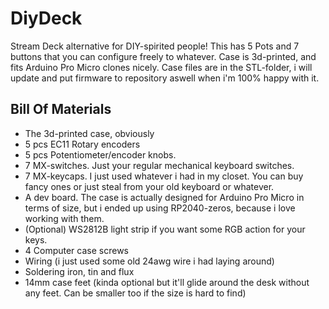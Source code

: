 # DiyDeck
 Stream Deck alternative for DIY-spirited people! This has 5 Pots and 7 buttons that you can configure freely to whatever. 
 Case is 3d-printed, and fits Arduino Pro Micro clones nicely. Case files are in the STL-folder, i will update and put firmware to repository aswell when i'm 100% happy with it.

 ## Bill Of Materials
 - The 3d-printed case, obviously
 - 5 pcs EC11 Rotary encoders 
 - 5 pcs Potentiometer/encoder knobs.
 - 7 MX-switches. Just your regular mechanical keyboard switches.
 - 7 MX-keycaps. I just used whatever i had in my closet. You can buy fancy ones or just steal from your old keyboard or whatever.
 - A dev board. The case is actually designed for Arduino Pro Micro in terms of size, but i ended up using RP2040-zeros, because i love working with them.
 - (Optional) WS2812B light strip if you want some RGB action for your keys.
 - 4 Computer case screws
 - Wiring (i just used some old 24awg wire i had laying around)
 - Soldering iron, tin and flux
 - 14mm case feet (kinda optional but it'll glide around the desk without any feet. Can be smaller too if the size is hard to find)
